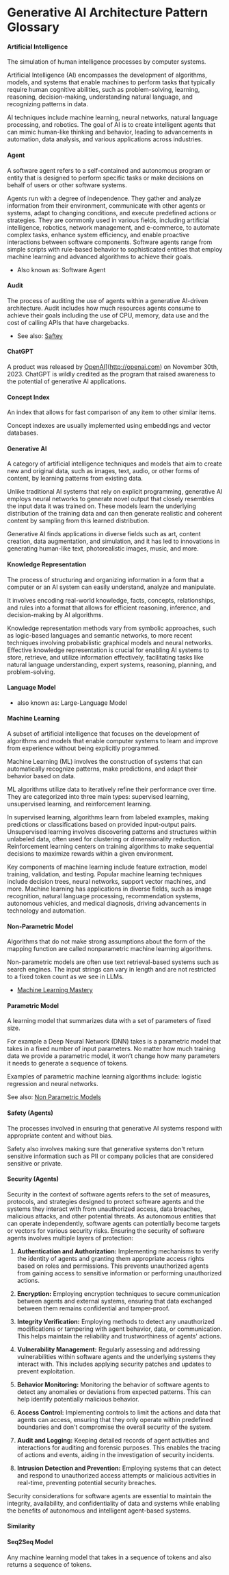 # Generative AI Architecture Pattern Glossary

#### Artificial Intelligence

The simulation of human intelligence processes by computer systems.

Artificial Intelligence (AI) encompasses the development of algorithms, models, and systems that enable machines to perform tasks that typically require human cognitive abilities, such as problem-solving, learning, reasoning, decision-making, understanding natural language, and recognizing patterns in data.

AI techniques include machine learning, neural networks, natural language processing, and robotics. The goal of AI is to create intelligent agents that can mimic human-like thinking and behavior, leading to advancements in automation, data analysis, and various applications across industries.

#### Agent

A software agent refers to a self-contained and autonomous program or entity that is designed to perform specific tasks or make decisions on behalf of users or other software systems.

Agents run with a degree of independence. They gather and analyze information from their environment, communicate with other agents or systems, adapt to changing conditions, and execute predefined actions or strategies. They are commonly used in various fields, including artificial intelligence, robotics, network management, and e-commerce, to automate complex tasks, enhance system efficiency, and enable proactive interactions between software components. Software agents range from simple scripts with rule-based behavior to sophisticated entities that employ machine learning and advanced algorithms to achieve their goals.

* Also known as: Software Agent

#### Audit

The process of auditing the use of agents within a generative AI-driven architecture.  Audit includes how much resources agents consume to achieve their goals including the use of CPU, memory, data use and the cost of calling APIs that have chargebacks.

* See also: [Saftey](#safety)

#### ChatGPT

A product was released by [OpenAI](http://openai.com)](http://openai.com) on November 30th, 2023.  ChatGPT is wildly credited as the program that raised awareness to the potential of generative AI applications.

#### Concept Index

An index that allows for fast comparison of any item to other similar items.

Concept indexes are usually implemented using embeddings and vector databases.

#### Generative AI

A category of artificial intelligence techniques and models that aim to create new and original data, such as images, text, audio, or other forms of content, by learning patterns from existing data.

Unlike traditional AI systems that rely on explicit programming, generative AI employs neural networks to generate novel output that closely resembles the input data it was trained on. These models learn the underlying distribution of the training data and can then generate realistic and coherent content by sampling from this learned distribution.

Generative AI finds applications in diverse fields such as art, content creation, data augmentation, and simulation, and it has led to innovations in generating human-like text, photorealistic images, music, and more.


#### Knowledge Representation

The process of structuring and organizing information in a form that a computer or an AI system can easily understand, analyze and manipulate. 

It involves encoding real-world knowledge, facts, concepts, relationships, and rules into a format that allows for efficient reasoning, inference, and decision-making by AI algorithms. 

Knowledge representation methods vary from symbolic approaches, such as logic-based languages and semantic networks, to more recent techniques involving probabilistic graphical models and neural networks. Effective knowledge representation is crucial for enabling AI systems to store, retrieve, and utilize information effectively, facilitating tasks like natural language understanding, expert systems, reasoning, planning, and problem-solving.

#### Language Model

* also known as: Large-Language Model

#### Machine Learning

A subset of artificial intelligence that focuses on the development of algorithms and models that enable computer systems to learn and improve from experience without being explicitly programmed. 

Machine Learning (ML) involves the construction of systems that can automatically recognize patterns, make predictions, and adapt their behavior based on data.

ML algorithms utilize data to iteratively refine their performance over time. They are categorized into three main types: supervised learning, unsupervised learning, and reinforcement learning. 

In supervised learning, algorithms learn from labeled examples, making predictions or classifications based on provided input-output pairs. Unsupervised learning involves discovering patterns and structures within unlabeled data, often used for clustering or dimensionality reduction. Reinforcement learning centers on training algorithms to make sequential decisions to maximize rewards within a given environment.

Key components of machine learning include feature extraction, model training, validation, and testing. Popular machine learning techniques include decision trees, neural networks, support vector machines, and more. Machine learning has applications in diverse fields, such as image recognition, natural language processing, recommendation systems, autonomous vehicles, and medical diagnosis, driving advancements in technology and automation.

#### Non-Parametric Model

Algorithms that do not make strong assumptions about the form of the mapping function are called nonparametric machine learning algorithms.

Non-parametric models are often use text retrieval-based systems such as search engines.  The input strings can vary in length and are not
restricted to a fixed token count as we see in LLMs.

* [Machine Learning Mastery](https://machinelearningmastery.com/parametric-and-nonparametric-machine-learning-algorithms/)

#### Parametric Model

A learning model that summarizes data with a set of parameters of fixed size.

For example a Deep Neural Network (DNN) takes is a parametric model that takes in a fixed number of input parameters.  No matter how much training data we provide a parametric model, it won’t change how many parameters it needs to generate a sequence of tokens.

Examples of parametric machine learning algorithms include: logistic regression and neural networks.

See also: [Non Parametric Models](./non-parametric-model)

#### Safety (Agents)

The processes involved in ensuring that generative AI systems respond with appropriate content and without bias.

Safety also involves making sure that generative systems don't return sensitive information such as PII or company policies that are considered sensitive or private.

#### Security (Agents)

Security in the context of software agents refers to the set of measures, protocols, and strategies designed to protect software agents and the systems they interact with from unauthorized access, data breaches, malicious attacks, and other potential threats. As autonomous entities that can operate independently, software agents can potentially become targets or vectors for various security risks. Ensuring the security of software agents involves multiple layers of protection:

1. **Authentication and Authorization:** Implementing mechanisms to verify the identity of agents and granting them appropriate access rights based on roles and permissions. This prevents unauthorized agents from gaining access to sensitive information or performing unauthorized actions.

2. **Encryption:** Employing encryption techniques to secure communication between agents and external systems, ensuring that data exchanged between them remains confidential and tamper-proof.

3. **Integrity Verification:** Employing methods to detect any unauthorized modifications or tampering with agent behavior, data, or communication. This helps maintain the reliability and trustworthiness of agents' actions.

4. **Vulnerability Management:** Regularly assessing and addressing vulnerabilities within software agents and the underlying systems they interact with. This includes applying security patches and updates to prevent exploitation.

5. **Behavior Monitoring:** Monitoring the behavior of software agents to detect any anomalies or deviations from expected patterns. This can help identify potentially malicious behavior.

6. **Access Control:** Implementing controls to limit the actions and data that agents can access, ensuring that they only operate within predefined boundaries and don't compromise the overall security of the system.

7. **Audit and Logging:** Keeping detailed records of agent activities and interactions for auditing and forensic purposes. This enables the tracing of actions and events, aiding in the investigation of security incidents.

8. **Intrusion Detection and Prevention:** Employing systems that can detect and respond to unauthorized access attempts or malicious activities in real-time, preventing potential security breaches.

Security considerations for software agents are essential to maintain the integrity, availability, and confidentiality of data and systems while enabling the benefits of autonomous and intelligent agent-based systems.

#### Similarity

#### Seq2Seq Model

Any machine learning model that takes in a sequence of tokens and also returns a sequence of tokens.